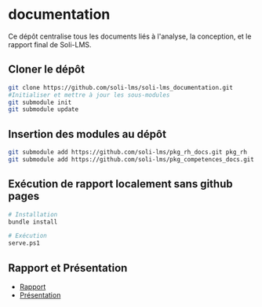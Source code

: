 # documentation

Ce dépôt centralise tous les documents liés à l'analyse, la conception, et le rapport final de Soli-LMS.

## Cloner le dépôt

````bash
git clone https://github.com/soli-lms/soli-lms_documentation.git
#Initialiser et mettre à jour les sous-modules
git submodule init
git submodule update
````

## Insertion des modules au dépôt

````bash
git submodule add https://github.com/soli-lms/pkg_rh_docs.git pkg_rh
git submodule add https://github.com/soli-lms/pkg_competences_docs.git pkg_competences
````


## Exécution de rapport localement sans github pages



````bash
# Installation
bundle install

# Exécution
serve.ps1
````


## Rapport et Présentation 

- [Rapport](https://soli-lms.github.io/soli-lms_docs/)
- [Présentation](https://soli-lms.github.io/soli-lms_docs/)
